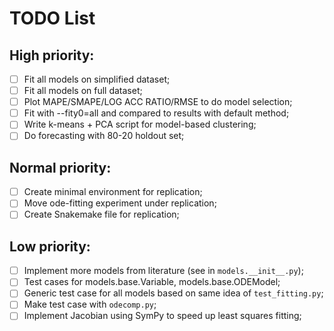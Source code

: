 # TODO List

## High priority:
- [ ] Fit all models on simplified dataset;
- [ ] Fit all models on full dataset;
- [ ] Plot MAPE/SMAPE/LOG ACC RATIO/RMSE to do model selection;
- [ ] Fit with --fity0=all and compared to results with default method;
- [ ] Write k-means + PCA script for model-based clustering;
- [ ] Do forecasting with 80-20 holdout set;

## Normal priority: 
- [ ] Create minimal environment for replication;
- [ ] Move ode-fitting experiment under replication;
- [ ] Create Snakemake file for replication;

## Low priority:
- [ ] Implement more models from literature (see in `models.__init__.py`);
- [ ] Test cases for models.base.Variable, models.base.ODEModel;
- [ ] Generic test case for all models based on same idea of `test_fitting.py`;
- [ ] Make test case with `odecomp.py`;
- [ ] Implement Jacobian using SymPy to speed up least squares fitting;
